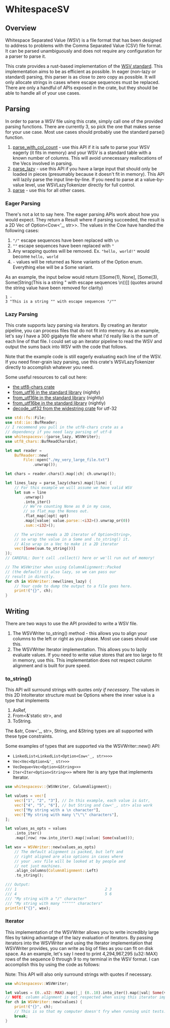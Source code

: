 # WhitespaceSV

## Overview

Whitespace Separated Value (WSV) is a file format that has been designed to address to problems with the Comma Separated Value (CSV) file format. It can be parsed unambiguously and does not require any configuration for a parser to parse it.

This crate provides a rust-based implementation of the [WSV standard](https://dev.stenway.com/WSV/Index.html). This implementation aims to be as efficient as possible. In eager (non-lazy or standard) parsing, this parser is as close to zero copy as possible. It will only allocate strings in cases where escape sequences must be replaced. There are only a handful of APIs exposed in the crate, but they should be able to handle all of your use cases.


## Parsing

In order to parse a WSV file using this crate, simply call one of the provided parsing functions. There are currently 3, so pick the one that makes sense for your use case. Most use cases should probably use the standard parse() function.
1. [parse_with_col_count](https://docs.rs/whitespacesv/latest/whitespacesv/fn.parse_with_col_count.html) - use this API if it is safe to parse your WSV eagerly (it fits in memory) and your WSV is a standard table with a known number of columns. This will avoid unnecessary reallocations of the Vecs involved in parsing.
2. [parse_lazy](https://docs.rs/whitespacesv/latest/whitespacesv/fn.parse_lazy.html) - use this API if you have a large input that should only be loaded in pieces (presumably because it doesn't fit in memory). This API will lazily parse the input line-by-line. If you need to parse at a value-by-value level, use WSVLazyTokenizer directly for full control.
3. [parse](https://docs.rs/whitespacesv/latest/whitespacesv/fn.parse.html) - use this for all other cases.

### Eager Parsing

There's not a lot to say here. The eager parsing APIs work about how you would expect. They return a Result where if parsing succeeded, the result is a 2D Vec of Option<Cow<'_, str>>. The values in the Cow have handled the following cases:
1. `"/"` escape sequences have been replaced with `\n`
2. `""` escape sequences have been replaced with `"`
3. Any wrapping quotes will be removed. Ex. `"hello, world!"` would become `hello, world`
4. `-` values will be returned as None variants of the Option enum. Everything else will be a Some variant.

As an example, the input below would return [[Some(1), None], [Some(3), Some(String(This is a string \" with escape sequences \n))]] (quotes around the string value have been removed for clarity)
```whitespacesv
1 -
3 "This is a string "" with escape sequences "/""
```

### Lazy Parsing

This crate supports lazy parsing via iterators. By creating an iterator pipeline, you can process files that do not fit into memory. As an example, let's say I have a 300 gigabyte file where what I'd really like is the sum of each line of that file. I could set up an iterator pipeline to read the WSV and output the sums back into WSV with the code that follows.

Note that the example code is still eagerly evaluating each line of the WSV. If you need finer-grain lazy parsing, use this crate's WSVLazyTokenizer directly to accomplish whatever you need.

Some useful resources to call out here:
- [the utf8-chars crate](https://crates.io/crates/utf8-chars)
- [from_utf16 in the standard library](https://doc.rust-lang.org/std/string/struct.String.html#method.from_utf16) (nightly)
- [from_utf16le in the standard library](https://doc.rust-lang.org/std/string/struct.String.html#method.from_utf16le) (nightly)
- [from_utf16be in the standard library](https://doc.rust-lang.org/std/string/struct.String.html#method.from_utf16be) (nightly)
- [decode_utf32 from the widestring crate](https://docs.rs/widestring/latest/widestring/fn.decode_utf32.html) for utf-32

```rust
use std::fs::File;
use std::io::BufReader;
// I recommend you pull in the utf8-chars crate as a 
// dependency if you need lazy parsing of utf-8
use whitespacesv::{parse_lazy, WSVWriter};
use utf8_chars::BufReadCharsExt;

let mut reader = 
    BufReader::new(
        File::open("./my_very_large_file.txt")
            .unwrap());

let chars = reader.chars().map(|ch| ch.unwrap());

let lines_lazy = parse_lazy(chars).map(|line| {
    // For this example we will assume we have valid WSV
    let sum = line
        .unwrap()
        .into_iter()
        // We're counting None as 0 in my case,
        // so flat_map the Nones out.
        .flat_map(|opt| opt)
        .map(|value| value.parse::<i32>().unwrap_or(0))
        .sum::<i32>();

    // The writer needs a 2D iterator of Option<String>,
    // so wrap the value in a Some and .to_string() it.
    // Also wrap in a Vec to make it a 2D iterator
    vec![Some(sum.to_string())]
});
// CAREFUL: Don't call .collect() here or we'll run out of memory!

// The WSVWriter when using ColumnAlignment::Packed
// (the default) is also lazy, so we can pass our
// result in directly.
for ch in WSVWriter::new(lines_lazy) {
    // Your code to dump the output to a file goes here.
    print!("{}", ch);
}
```


## Writing

There are two ways to use the API provided to write a WSV file. 
1. The WSVWriter to_string() method - this allows you to align your columns to the left or right as you please. Most use cases should use this.
2. The WSVWriter Iterator implementation. This allows you to lazily evaluate values. If you need to write value stores that are too large to fit in memory, use this. This implementation does not respect column alignment and is built for pure speed.


### to_string()

This API will surround strings with quotes _only if necessary_. The values in this 2D IntoIterator structure must be Options where the inner value is a type that implements
1. AsRef<str>, 
2. From<&'static str>, and 
3. ToString. 

The &str, Cow<'_, str>, String, and &String types are all supported with these type constraints.

Some examples of types that are supported via the WSVWriter::new() API:
- `LinkedList<LinkedList<Option<Cow<'_, str>>>>`
- `Vec<Vec<Option<&'_ str>>>`
- `VecDeque<Vec<Option<&String>>>`
- `Iter<Iter<Option<String>>>` where Iter is any type that implements Iterator.

```rust
use whitespacesv::{WSVWriter, ColumnAlignment};

let values = vec![
    vec!["1", "2", "3"], // In this example, each value is &str,
    vec!["4", "5", "6"], // but String and Cow<'_, str> also work
    vec!["My string with a \n character"],
    vec!["My string with many \"\"\" characters"],
];

let values_as_opts = values
    .into_iter()
    .map(|row| row.into_iter().map(|value| Some(value)));

let wsv = WSVWriter::new(values_as_opts)
    // The default alignment is packed, but left and 
    // right aligned are also options in cases where 
    // your .wsv file will be looked at by people and 
    // not just machines.
    .align_columns(ColumnAlignment::Left)
    .to_string();

/// Output:
/// 1                                       2 3
/// 4                                       5 6
/// "My string with a "/" character"       
/// "My string with many """""" characters"
println!("{}", wsv);
```

### Iterator

This implementation of the WSVWriter allows you to write incredibly large files by taking advantage of the lazy evaluation of iterators. By passing iterators into the WSVWriter and using the Iterator implementation that WSVWriter provides, you can write as big of files as you can fit on disk space. As an example, let's say I need to print 4,294,967,295 (u32::MAX) rows of the sequence 0 through 9 to my terminal in the WSV format. I can accomplish this by using the code as follows:

Note: This API will also only surround strings with quotes if necessary.

```rust
use whitespacesv::WSVWriter;

let values = (0..u32::MAX).map(|_| (0..10).into_iter().map(|val| Some(val.to_string())));
// NOTE: column alignment is not respected when using this iterator implementation.
for ch in WSVWriter::new(values) {
    print!("{}", ch);
    // This is so that my computer doesn't fry when running unit tests.
    break;
}
```